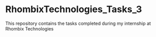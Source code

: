# RhombixTechnologies_Tasks_3
This repository contains the tasks completed during my internship at Rhombix Technologies
